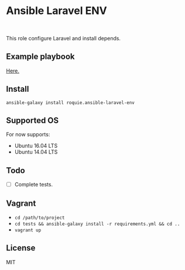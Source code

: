 # Ansible Laravel ENV

<br />

This role configure Laravel and install depends.

## Example playbook

[Here.](./tests)

## Install

```
ansible-galaxy install roquie.ansible-laravel-env
```

## Supported OS

For now supports:
* Ubuntu 16.04 LTS
* Ubuntu 14.04 LTS

## Todo

* [ ] Complete tests.

## Vagrant

* `cd /path/to/project`
* `cd tests && ansible-galaxy install -r requirements.yml && cd ..`
* `vagrant up` 

## License

MIT
